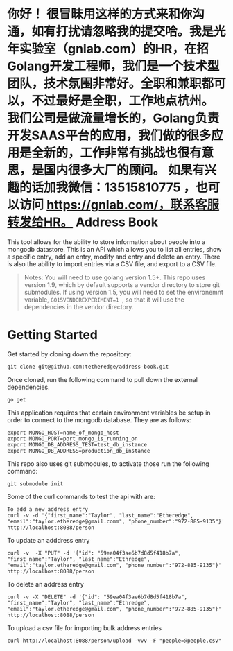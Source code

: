 你好！
很冒昧用这样的方式来和你沟通，如有打扰请忽略我的提交哈。我是光年实验室（gnlab.com）的HR，在招Golang开发工程师，我们是一个技术型团队，技术氛围非常好。全职和兼职都可以，不过最好是全职，工作地点杭州。
我们公司是做流量增长的，Golang负责开发SAAS平台的应用，我们做的很多应用是全新的，工作非常有挑战也很有意思，是国内很多大厂的顾问。
如果有兴趣的话加我微信：13515810775  ，也可以访问 https://gnlab.com/，联系客服转发给HR。
Address Book
============

This tool allows for the ability to store information about people into a mongodb datastore. This is an API which allows you to list all entries, show a specific entry, add an entry, modify and entry and delete an entry.  There is also the ability to import entries via a CSV file, and export to a CSV file.

>Notes:
>You will need to use golang version 1.5+. This repo uses
version 1.9, which by default supports a vendor directory to
store git submodules.  If using version 1.5, you will need
to set the environemnt variable, `GO15VENDOREXPERIMENT=1 `, so
that it will use the dependencies in the vendor directory.

Getting Started
====

Get started by cloning down the repository:
```shell
git clone git@github.com:tetheredge/address-book.git
```
Once cloned, run the following command to pull down the external dependencies.
```shell
go get
```

This application requires that certain environment variables be setup in order to connect to the mongodb database. They are as follows:
```shell
export MONGO_HOST=name_of_mongo_host
export MONGO_PORT=port_mongo_is_running_on
export MONGO_DB_ADDRESS_TEST=test_db_instance
export MONGO_DB_ADDRESS=production_db_instance
```

This repo also uses git submodules, to activate those run the following command:
```shell
git submodule init
```

Some of the curl commands to test the api with are:
```shell
To add a new address entry
curl -v -d '{"first_name":"Taylor", "last_name":"Etheredge", "email":"taylor.etheredge@gmail.comm", "phone_number":"972-885-9135"}' http://localhost:8088/person
```
To update an adddress entry
```shell
curl -v  -X "PUT" -d '{"id": "59ea04f3ae6b7d8d5f418b7a", "first_name":"Taylor", "last_name":"Ethredge", "email":"taylor.etheredge@gmail.com", "phone_number":"972-885-9135"}' http://localhost:8088/person
```
To delete an address entry
```shell
curl -v -X "DELETE" -d '{"id": "59ea04f3ae6b7d8d5f418b7a", "first_name":"Taylor", "last_name":"Ethredge", "email":"taylor.etheredge@gmail.com", "phone_number":"972-885-9135"}' http://localhost:8088/person
```
To upload a csv file for importing bulk address entries
```shell
curl http://localhost:8088/person/upload -vvv -F "people=@people.csv"
```


